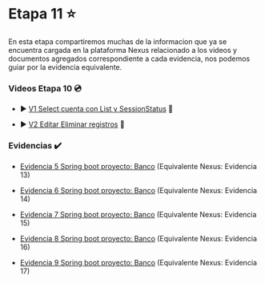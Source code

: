 # Etapa 11 :star:

En esta etapa compartiremos muchas de la informacion que ya se encuentra cargada en la plataforma Nexus relacionado a los videos y documentos agregados correspondiente a cada evidencia, nos podemos guiar por la evidencia equivalente.

### Videos Etapa 10 :cd:

- :arrow_forward: [V1 Select cuenta con List y SessionStatus](https://youtu.be/ABhpqRx7cp4) :vhs:

- :arrow_forward: [V2 Editar Eliminar registros](https://youtu.be/cn3IyJdlGI4) :vhs:

### Evidencias :heavy_check_mark:

- [Evidencia 5 Spring boot proyecto: Banco](https://drive.google.com/file/d/1bbWFBoOJ9tBKlOgciuRrlexEh6BlthK9/view?usp=sharing) (Equivalente Nexus: Evidencia 13)

- [Evidencia 6 Spring boot proyecto: Banco](https://drive.google.com/file/d/1dFuOpuGYtK1O84r-SZpv5VzUNGooseaT/view?usp=sharing) (Equivalente Nexus: Evidencia 14)

- [Evidencia 7 Spring boot proyecto: Banco](https://drive.google.com/file/d/1kZHacg0e29B28QvjeCXXcM_O-faLBtmp/view?usp=sharing) (Equivalente Nexus: Evidencia 15)

- [Evidencia 8 Spring boot proyecto: Banco](https://drive.google.com/file/d/1CPwgTHC44DfNNiPO0N3lpwpTNvHTYnGd/view?usp=sharing) (Equivalente Nexus: Evidencia 16)

- [Evidencia 9 Spring boot proyecto: Banco](https://drive.google.com/file/d/1H_K14rXVMsSDQAwHNR6x7da10bRx2_7s/view?usp=sharing) (Equivalente Nexus: Evidencia 17)
